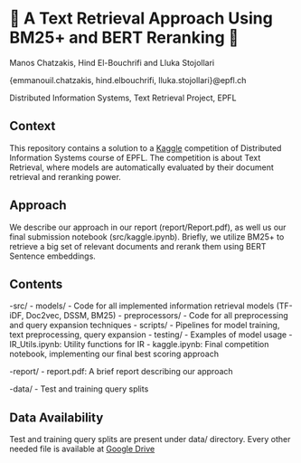 # 🎉 A Text Retrieval Approach Using BM25+ and BERT Reranking 🎉
Manos Chatzakis, Hind El-Bouchrifi and Lluka Stojollari

{emmanouil.chatzakis, hind.elbouchrifi, lluka.stojollari}@epfl.ch

Distributed Information Systems, Text Retrieval Project, EPFL

## Context
This repository contains a solution to a [Kaggle](https://www.kaggle.com/competitions/dis-project-1-text-retrieval/) competition of Distributed Information Systems course of EPFL. The competition is about Text Retrieval, where models are automatically evaluated by their document retrieval and reranking power.

## Approach
We describe our approach in our report (report/Report.pdf), as well us our final submission notebook (src/kaggle.ipynb). Briefly, we utilize BM25+ to retrieve a big set of relevant documents and rerank them using BERT Sentence embeddings.

## Contents
-src/
    - models/
        - Code for all implemented information retrieval models (TF-iDF, Doc2vec, DSSM, BM25)
    - preprocessors/
        - Code for all preprocessing and query expansion techniques
    - scripts/
        - Pipelines for model training, text preprocessing, query expansion
    - testing/
            - Examples of model usage
    - IR_Utils.ipynb: Utility functions for IR
    - kaggle.ipynb: Final competition notebook, implementing our final best scoring approach

-report/
    - report.pdf: A brief report describing our approach

-data/
    - Test and training query splits

## Data Availability
Test and training query splits are present under data/ directory. Every other needed file is available at [Google Drive](https://drive.google.com/drive/folders/1Vw6yYoB8Akq_kde3RIS4y9HQdMXjih07)